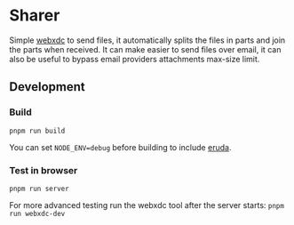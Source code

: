 # Sharer

Simple [webxdc](https://webxdc.org) to send files, it automatically splits the files in parts and join the parts when received. It can make easier to send files over email, it can also be useful to bypass email providers attachments max-size limit.

## Development

### Build

`pnpm run build`

You can set `NODE_ENV=debug` before building to include [eruda](https://github.com/liriliri/eruda).

### Test in browser

`pnpm run server`

For more advanced testing run the webxdc tool after the server starts:
`pnpm run webxdc-dev`

